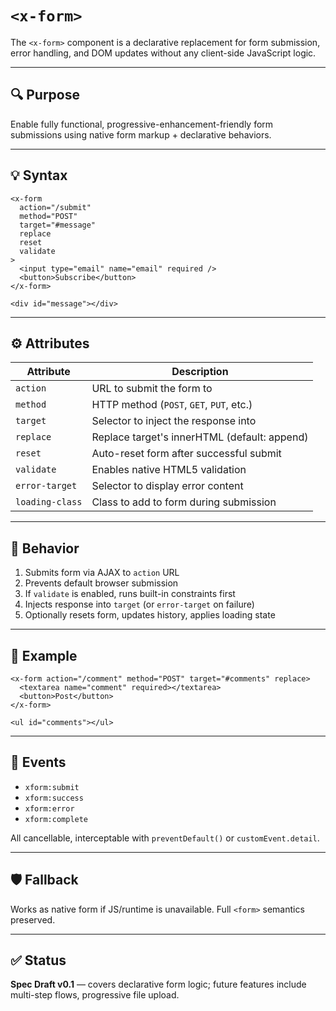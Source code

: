 # `<x-form>`

The `<x-form>` component is a declarative replacement for form submission, error handling, and DOM updates without any client-side JavaScript logic.

---

## 🔍 Purpose

Enable fully functional, progressive-enhancement-friendly form submissions using native form markup + declarative behaviors.

---

## 💡 Syntax

```
<x-form
  action="/submit"
  method="POST"
  target="#message"
  replace
  reset
  validate
>
  <input type="email" name="email" required />
  <button>Subscribe</button>
</x-form>

<div id="message"></div>
```

---

## ⚙️ Attributes

| Attribute  | Description |
|------------|-------------|
| `action`    | URL to submit the form to |
| `method`    | HTTP method (`POST`, `GET`, `PUT`, etc.) |
| `target`    | Selector to inject the response into |
| `replace`   | Replace target's innerHTML (default: append) |
| `reset`     | Auto-reset form after successful submit |
| `validate`  | Enables native HTML5 validation |
| `error-target` | Selector to display error content |
| `loading-class` | Class to add to form during submission |

---

## 🧠 Behavior

1. Submits form via AJAX to `action` URL
2. Prevents default browser submission
3. If `validate` is enabled, runs built-in constraints first
4. Injects response into `target` (or `error-target` on failure)
5. Optionally resets form, updates history, applies loading state

---

## 🧪 Example

```
<x-form action="/comment" method="POST" target="#comments" replace>
  <textarea name="comment" required></textarea>
  <button>Post</button>
</x-form>

<ul id="comments"></ul>
```

---

## 🔁 Events

- `xform:submit`
- `xform:success`
- `xform:error`
- `xform:complete`

All cancellable, interceptable with `preventDefault()` or `customEvent.detail`.

---

## 🛡 Fallback

Works as native form if JS/runtime is unavailable. Full `<form>` semantics preserved.

---

## ✅ Status

**Spec Draft v0.1** — covers declarative form logic; future features include multi-step flows, progressive file upload.
